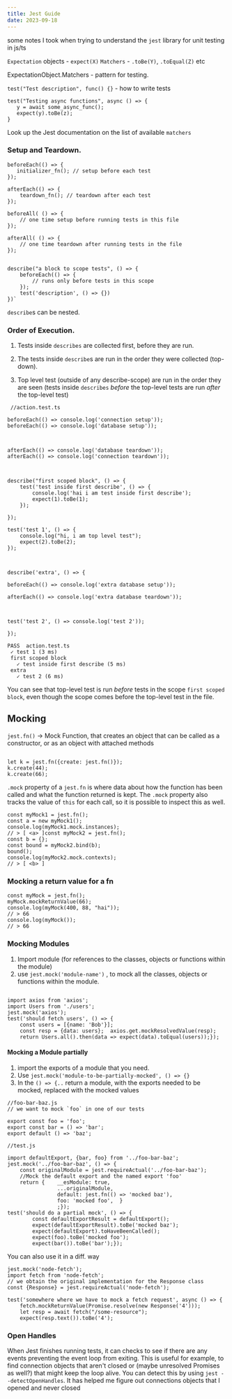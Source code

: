 ```yaml
---
title: Jest Guide
date: 2023-09-18
---
```


some notes I took when trying to understand the `jest` library for unit testing in js/ts


`Expectation` objects - `expect(X)`
`Matchers` - `.toBe(Y)`, `.toEqual(Z)` etc

ExpectationObject.Matchers - pattern for testing.

`test("Test description", func() {}` - how to write tests 

```
test("Testing async functions", async () => {
   y = await some_async_func();
   expect(y).toBe(z);
}
```

Look up the Jest documentation on the list of available `matchers`


### Setup and Teardown. 

```
beforeEach(() => {
   initializer_fn(); // setup before each test
});

afterEach(() => {
	teardown_fn(); // teardown after each test
});
```

```
beforeAll( () => {
	// one time setup before running tests in this file
});

afterAll( () => {
	// one time teardown after running tests in the file
});
```

```

describe("a block to scope tests", () => {
	beforeEach(() => {
		// runs only before tests in this scope
	});
	test('description', () => {})
})`
```


`describe`s can be nested. 


### Order of Execution.

1. Tests inside `describes` are collected first, before they are run. 

2. The tests inside `describe`s are run in the order they were collected (top-down). 
3. Top level test (outside of any describe-scope) are run in the order they are seen (tests inside `describes` *before* the top-level tests are run *after* the top-level test) 

```
 //action.test.ts 

beforeEach(() => console.log('connection setup'));
beforeEach(() => console.log('database setup'));

  

afterEach(() => console.log('database teardown'));
afterEach(() => console.log('connection teardown'));

  

describe("first scoped block", () => {
	test('test inside first describe', () => {
		console.log('hai i am test inside first describe');
		expect(1).toBe(1);
	});

});

test('test 1', () => {
	console.log("hi, i am top level test");
	expect(2).toBe(2);
});

  

describe('extra', () => {

beforeEach(() => console.log('extra database setup'));

afterEach(() => console.log('extra database teardown'));

  

test('test 2', () => console.log('test 2'));

});
```


 ```
 PASS  action.test.ts
  ✓ test 1 (3 ms)
  first scoped block
    ✓ test inside first describe (5 ms)
  extra
    ✓ test 2 (6 ms)
```

You can see that top-level test is run *before* tests in the scope `first scoped block`, even though the scope comes before the top-level test in the file.


## Mocking

`jest.fn()`  -> Mock Function, that creates an object that can be called as a constructor, or as an object with attached methods

```

let k = jest.fn({create: jest.fn()});
k.create(44);
k.create(66);
```

`.mock` property of a `jest.fn`  is where data about how the function has been called and what the function returned is kept. The `.mock` property also tracks the value of `this` for each call, so it is possible to inspect this as well.

```
const myMock1 = jest.fn();
const a = new myMock1();
console.log(myMock1.mock.instances);
// > [ <a> ]const myMock2 = jest.fn();
const b = {};
const bound = myMock2.bind(b);
bound();
console.log(myMock2.mock.contexts);
// > [ <b> ]
```

### Mocking a return value for a fn 

```
const myMock = jest.fn();
myMock.mockReturnValue(66);
console.log(myMock(400, 88, "hai"));
// > 66
console.log(myMock());
// > 66
```

### Mocking Modules

1. Import module (for references to the classes, objects or functions within the module)
2. use `jest.mock('module-name')` , to mock all the classes, objects or functions within the module. 

```

import axios from 'axios';
import Users from './users';
jest.mock('axios');
test('should fetch users', () => {  
	const users = [{name: 'Bob'}];  
	const resp = {data: users};  axios.get.mockResolvedValue(resp);  
	return Users.all().then(data => expect(data).toEqual(users));});
```


#### Mocking a Module partially

1. import the exports of a module that you need. 
2. Use `jest.mock('module-to-be-partially-mocked', () => {}`
3. In the `() => {..` return a module, with the exports needed to be mocked, replaced with the mocked values



```
//foo-bar-baz.js 
// we want to mock `foo` in one of our tests 

export const foo = 'foo';
export const bar = () => 'bar';
export default () => 'baz';
```

```
//test.js

import defaultExport, {bar, foo} from '../foo-bar-baz';
jest.mock('../foo-bar-baz', () => {  
	const originalModule = jest.requireActual('../foo-bar-baz');  
	//Mock the default export and the named export 'foo'  
	return {    __esModule: true,    
				...originalModule,    
				default: jest.fn(() => 'mocked baz'),   
				foo: 'mocked foo',  }
				;});
test('should do a partial mock', () => {  
		const defaultExportResult = defaultExport();
		expect(defaultExportResult).toBe('mocked baz');    
		expect(defaultExport).toHaveBeenCalled();  
		expect(foo).toBe('mocked foo'); 
		expect(bar()).toBe('bar');});
```


You can also use it in a diff. way

```
jest.mock('node-fetch');
import fetch from 'node-fetch';
// we obtain the original implementation for the Response class
const {Response} = jest.requireActual('node-fetch');

test('somewhere where we have to mock a fetch request', async () => {  
	fetch.mockReturnValue(Promise.resolve(new Response('4')));
	let resp = await fetch("/some-resource");
	expect(resp.text()).toBe('4');

```

### Open Handles

When Jest finishes running tests, it can checks to see if there are any events preventing the event loop from exiting.
This is useful for example, to find connection objects that aren't closed or (maybe unresolved Promises as well?) that might keep the loop alive. You can detect this by using `jest --detectOpenHandles`. It has helped me figure out connections objects that I opened and never closed
